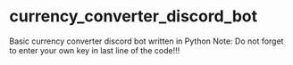 # currency_converter_discord_bot
Basic currency converter discord bot written in Python
Note: Do not forget to enter your own key in last line of the code!!!
